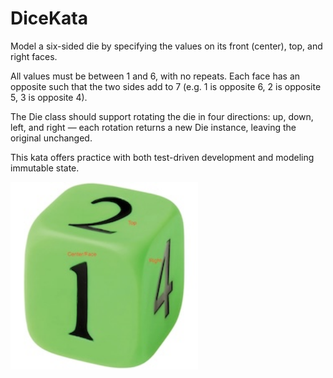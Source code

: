 # DiceKata
Model a six-sided die by specifying the values on its front (center), top, and right faces. 

All values must be between 1 and 6, with no repeats. Each face has an opposite such that the two sides add to 7 (e.g. 1 is opposite 6, 2 is opposite 5, 3 is opposite 4).

The Die class should support rotating the die in four directions: up, down, left, and right — each rotation returns a new Die instance, leaving the original unchanged.

This kata offers practice with both test-driven development and modeling immutable state.

<img src="./Die%20w.Text.jpg" width="300" height="300" alt="Description of the image">

